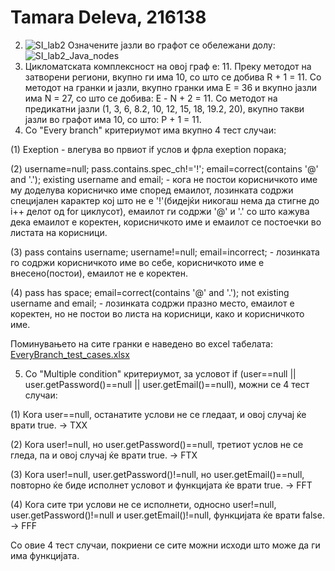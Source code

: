 # Tamara Deleva, 216138
2. ![SI_lab2](https://github.com/TamaraDeleva/SI_2023_lab2_216138/assets/109036222/d7ab72a2-cfb7-466d-9074-3e9ad17ecadd)
Означените јазли во графот се обележани долу:
![SI_lab2_Java_nodes](https://github.com/TamaraDeleva/SI_2023_lab2_216138/assets/109036222/d8027cb0-a434-455e-8018-056abcb07f62)
3. Цикломатската комплексност на овој граф е: 11. Преку методот на затворени региони, вкупно ги има 10, со што се добива R + 1 = 11. 
Со методот на гранки и јазли, вкупно гранки има Е = 36 и вкупно јазли има N = 27, со што се добива: Е - N + 2 = 11.
Со методот на предикатни јазли (1, 3, 6, 8.2, 10, 12, 15, 18, 19.2, 20), вкупно такви јазли во графот има 10, со што: P + 1 = 11.
4. Со "Every branch" критериумот има вкупно 4 тест случаи:

(1) Exeption - влегува во првиот if услов и фрла exeption порака;

(2) username=null; pass.contains.spec_ch!='!'; email=correct(contains '@' and '.'); existing username and email; - кога не постои корисничкото име му доделува корисничко име според емаилот, лозинката содржи специјален карактер кој што не е '!'(бидејќи никогаш нема да стигне до i++ делот од for циклусот), емаилот ги содржи '@' и '.' со што кажува 
дека емаилот е коректен, корисничкото име и емаилот се постоечки во листата на корисници.

(3) pass contains username; username!=null; email=incorrect; - лозинката го содржи корисничкото име во себе, корисничкото име е внесено(постои), емаилот не е коректен.

(4) pass has space; email=correct(contains '@' and '.'); not existing username and email; - лозинката содржи празно место, емаилот е коректен, но не постои во листа на корисници, како и корисничкото име. 

Поминувањето на сите гранки е наведено во excel табелата: [EveryBranch_test_cases.xlsx](https://github.com/TamaraDeleva/SI_2023_lab2_216138/files/11618790/EveryBranch_test_cases.xlsx)

5. Со "Multiple condition" критериумот, за условот if (user==null || user.getPassword()==null || user.getEmail()==null), можни се 4 тест случаи:

(1) Кога user==null, останатите услови не се гледаат, и овој случај ќе врати true. -> TXX

(2) Кога user!=null, но user.getPassword()==null, третиот услов не се гледа, па и овој случај ќе врати true. -> FTX

(3) Кога user!=null, user.getPassword()!=null, но user.getEmail()==null, повторно ќе биде исполнет условот и функцијата ќе врати true. -> FFT

(4) Кога сите три услови не се исполнети, односно user!=null, user.getPassword()!=null и user.getEmail()!=null, функцијата ќе врати false. -> FFF

Со овие 4 тест случаи, покриени се сите можни исходи што може да ги има функцијата.
